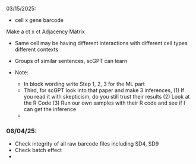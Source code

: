 03/15/2025:
- cell x gene barcode 

Make a ct x ct Adjacency Matrix
- Same cell may be having different interactions with different cell types different contexts
- Groups of similar sentences, scGPT can learn  

- Note: 
    - In block wording write Step 1, 2, 3 for the ML part 
    - Third, for scGPT look into that paper and make 3 inferences, (1) If you read it with skepticism, do you still trust their results (2) Look at the R Code (3) Run our own samples with their R code and see if I can get the inference 
    - 

### 06/04/25:
- Check integrity of all raw barcode files including SD4, SD9 
- Check batch effect 
- 